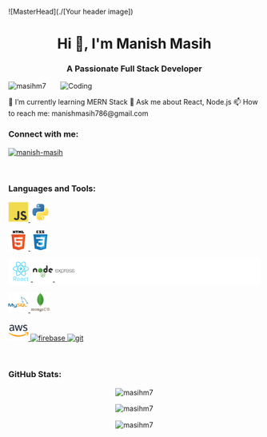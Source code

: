 ![MasterHead](./[Your header image])
<h1 align="center">Hi 👋, I'm Manish Masih</h1> <h3 align="center">A Passionate Full Stack Developer</h3> <img align="right" alt="Coding" width="400" src="https://cdn.dribbble.com/users/1162077/screenshots/3848914/programmer.gif"/> <p align="left"> <img src="https://komarev.com/ghpvc/?username=masihm7&label=Profile%20views&color=0e75b6&style=flat" alt="masihm7" /> </p>
🌱 I’m currently learning MERN Stack
💬 Ask me about React, Node.js
📫 How to reach me: manishmasih786@gmail.com
<br> <h3 align="left">Connect with me:</h3> <p align="left"> <a href="https://linkedin.com/in/manish-masih" target="_blank"> <img align="center" src="https://raw.githubusercontent.com/rahuldkjain/github-profile-readme-generator/master/src/images/icons/Social/linked-in-alt.svg" alt="manish-masih" height="30" width="40" /> </a> </p> <br> <h3 align="left">Languages and Tools:</h3> <p align="left"> <a href="https://developer.mozilla.org/en-US/docs/Web/JavaScript" target="_blank"> <img src="https://raw.githubusercontent.com/devicons/devicon/master/icons/javascript/javascript-original.svg" alt="javascript" width="40" height="40"/> </a> <a href="https://www.python.org" target="_blank"> <img src="https://raw.githubusercontent.com/devicons/devicon/master/icons/python/python-original.svg" alt="python" width="40" height="40"/> </a> </p> <p align="left"> <a href="https://www.w3.org/html/" target="_blank"> <img src="https://raw.githubusercontent.com/devicons/devicon/master/icons/html5/html5-original-wordmark.svg" alt="html5" width="40" height="40"/> </a> <a href="https://www.w3schools.com/css/" target="_blank"> <img src="https://raw.githubusercontent.com/devicons/devicon/master/icons/css3/css3-original-wordmark.svg" alt="css3" width="40" height="40"/> </a> </p> <p align="left" style="background-color: white; padding: 5px; border-radius: 5px;"> <a href="https://reactjs.org/" target="_blank"> <img src="https://raw.githubusercontent.com/devicons/devicon/master/icons/react/react-original-wordmark.svg" alt="react" width="40" height="40"/> </a> <a href="https://nodejs.org" target="_blank"> <img src="https://raw.githubusercontent.com/devicons/devicon/master/icons/nodejs/nodejs-original-wordmark.svg" alt="nodejs" width="40" height="40"/> </a> <a href="https://expressjs.com" target="_blank"> <img src="https://raw.githubusercontent.com/devicons/devicon/master/icons/express/express-original-wordmark.svg" alt="express" width="40" height="40"/> </a> </p> <p align="left"> <a href="https://www.mysql.com/" target="_blank"> <img src="https://raw.githubusercontent.com/devicons/devicon/master/icons/mysql/mysql-original-wordmark.svg" alt="mysql" width="40" height="40"/> </a> <a href="https://www.mongodb.com/" target="_blank"> <img src="https://raw.githubusercontent.com/devicons/devicon/master/icons/mongodb/mongodb-original-wordmark.svg" alt="mongodb" width="40" height="40"/> </a> </p> <p align="left"> <a href="https://aws.amazon.com" target="_blank"> <img src="https://raw.githubusercontent.com/devicons/devicon/master/icons/amazonwebservices/amazonwebservices-original-wordmark.svg" alt="aws" width="40" height="40"/> </a> <a href="https://firebase.google.com/" target="_blank"> <img src="https://www.vectorlogo.zone/logos/firebase/firebase-icon.svg" alt="firebase" width="40" height="40"/> </a> <a href="https://git-scm.com/" target="_blank"> <img src="https://www.vectorlogo.zone/logos/git-scm/git-scm-icon.svg" alt="git" width="40" height="40"/> </a> </p> <br> <h3 align="left">GitHub Stats:</h3> <p align="center"> <img align="center" src="https://github-readme-stats.vercel.app/api/top-langs?username=masihm7&show_icons=true&locale=en&layout=compact" alt="masihm7" /> </p> <p align="center"> <img align="center" src="https://github-readme-stats.vercel.app/api?username=masihm7&show_icons=true&locale=en" alt="masihm7" /> </p> <p align="center"> <img align="center" src="https://github-readme-streak-stats.herokuapp.com/?user=masihm7&" alt="masihm7" /> </p>
